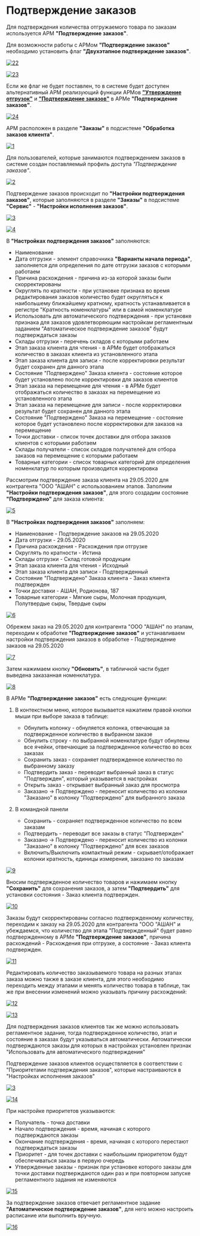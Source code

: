 # Подтверждение заказов

Для подтверждения количества отгружаемого товара по заказам используется АРМ **"Подтверждение заказов"**.

Для возможности работы с АРМом **"Подтверждение заказов"** необходимо установить флаг **"Двухэтапное подтверждение заказов"**.

[![22][22]][22]

[![23][23]][23]

Если же флаг не будет поставлен, то в системе будет доступен альтернативный АРМ реализующий функции АРМов [**"Утверждение отгрузок"**](ApprovalOfShipments.md) и [**"Подтверждение заказов"**](OrderConfirmation.md) в АРМе **"Подтверждение заказов"**. 

[![24][24]][24]

АРМ расположен в разделе **"Заказы"** в подсистеме **"Обработка заказов клиента"**.

[![1][1]][1]

Для пользователей, которые занимаются подтверждением заказов в системе создан поставляемый профиль доступа *"Подтверждение заказов"*.

[![2][2]][2]

Подтверждение заказов происходит по **"Настройки подтверждения заказов"**, которые заполняются в разделе **"Заказы"** в подсистеме **"Сервис"** - **"Настройки исполнения заказов"**.

[![3][3]][3]

[![4][4]][4]

В **"Настройках подтверждения заказов"** заполняются:

- Наименование
- Дата отгрузки - элемент справочника **"Варианты начала периода"**, заполняется для определения по дате отгрузки заказов с которыми работаем
- Причина расхождения - причина из-за которой заказы были скорректированы
- Округлять по кратности - при установке признака во время редактирования заказов количество будет округляться к наибольшему ближайшему кратному, кратность устанавливается в регистре "Кратность номенклатуры" или в самой номенклатуре
- Использовать для автоматического подтверждения - при установке признака для заказов удовлетворяющим настройкам регламентным заданием "Автоматическое подтверждение заказов" будут подтверждаться заказы
- Склады отгрузки - перечень складов с которыми работаем
- Этап заказа клиента для чтения - в АРМе будет отображаться количество в заказах клиента из установленного этапа
- Этап заказа клиента для записи - после корректировки результат будет сохранен для данного этапа
- Состояние "Подтверждено" Заказа клиента - состояние которое будет установлено после корректировки для заказов клиентов
- Этап заказа на перемещение для чтения - в АРМе будет отображаться количество в заказах на перемещение из установленного этапа
- Этап заказа на перемещение для записи - после корректировки результат будет сохранен для данного этапа
- Состояние "Подтверждено" Заказа на перемещение - состояние которое будет установлено после корректировки для заказов на перемещение
- Точки доставки - список точек доставки для отбора заказов клиентов с которыми работаем
- Склады получатели - список складов получателей для отбора заказов на перемещение с которыми работаем
- Товарные категории - список товарных категорий для определения номенклатур по которым производится корректировка

Рассмотрим подтверждение заказа клиента на 29.05.2020 для контрагента "ООО "АШАН" с использованием этапов. Заполним **"Настройки подтверждения заказов"**, для этого создадим состояние **"Подтверждено"** для заказа клиента:

[![5][5]][5]

В **"Настройках подтверждения заказов"** заполняем:

- Наименование - Подтверждение заказов на 29.05.2020
- Дата отгрузки - 29.05.2020
- Причина расхождения - Расхождения при отгрузке
- Округлять по кратности - Истина
- Склады отгрузки - Склад готовой продукции
- Этап заказа клиента для чтения - Исходный
- Этап заказа клиента для записи - Подтвержденный
- Состояние "Подтверждено" Заказа клиента - Заказ клиента подтвержден
- Точки доставки - АШАН, Родионова, 187
- Товарные категории - Мягкие сыры, Молочная продукция, Полутвердые сыры, Твердые сыры

[![6][6]][6]

Обрежем заказ на 29.05.2020 для контрагента "ООО "АШАН" по этапам, переходим к обработке **"Подтверждение заказов"** и устанавливаем настройки подтверждения заказов в обработке - Подтверждение заказов на 29.05.2020

[![7][7]][7]

Затем нажимаем кнопку **"Обновить"**, в табличной части будет выведена заказанная номенклатура.

[![8][8]][8]

В АРМе **"Подтверждение заказов"** есть следующие функции:

1. В контекстном меню, которое вызывается нажатием правой кнопки мыши при выборе заказа в таблице:

    - Обнулить колонку - обнуляется колонка, отвечающая за подтвержденное количество в выбранном заказе
    - Обнулить строку - по выбранной номенклатуре будут обнулены все ячейки, отвечающие за подтвержденное количество во всех заказах
    - Сохранить заказ - сохраняет подтвержденное количество по выбранному заказу
    - Подтвердить заказ - переводит выбранный заказ в статус "Подтвержден", который указывается в настройках
    - Открыть заказ - открывает выбранный заказ для просмотра
    - Заказано -> Подтверждено - переносит количество из колонки "Заказано" в колонку "Подтверждено" для выбранного заказа

2. В командной панели

    - Сохранить - сохраняет подтвержденное количество по всем заказам
    - Подтвердить - переводит все заказы в статус "Подтвержден"
    - Заказано -> Подтверждено - переносит количество из колонки "Заказано" в колонку "Подтверждено" для всех заказов
    - Включить/Выключить компактный режим - скрывает/отображает колонки кратность, единицы измерения, заказано по заказам

[![9][9]][9]

Вносим подтвержденное количество товаров и нажимаем кнопку **"Сохранить"** для сохранения заказов, а затем **"Подтвердить"** для установки состояния - Заказ клиента подтвержден.

[![10][10]][10]

Заказы будут скорректированы согласно подтвержденному количеству, переходим к заказу на 29.05.2020 для контрагента "ООО "АШАН" и убеждаемся, что количество для этапа "Подтвержденный" будет равно подтвержденному в АРМе **"Подтверждение заказов"**, причина расхождений - Расхождения при отгрузке, а состояние - Заказ клиента подтвержден.

[![11][11]][11]

Редактировать количество заказываемого товара на разных этапах заказа можно также в заказе клиента, для этого необходимо переходить между этапами и менять количество товара в таблице, так же при внесении изменений можно указывать причину расхождений:

[![12][12]][12]

[![13][13]][13]

Для подтверждения заказов клиентов так же можно использовать регламентное задание, тогда подтвержденное количество, этап и состояние в заказах будут указываться автоматически. Автоматически  подтверждаются заказы для которых в настройках установлен признак "Использовать для автоматического подтверждения"

Подтверждение заказов клиентов осуществляется в соответствии с "Приоритетами подтверждения заказов", которые настраиваются в "Настройках исполнения заказов"

[![3][3]][3]

[![14][14]][14]

При настройке приоритетов указываются:

- Получатель - точка доставки
- Начало подтверждения - время, начиная с которого подтверждаются заказы
- Окончание подтверждения - время, начиная с которого перестают подтверждаться заказы
- Приоритет - для точек доставки с наибольшим приоритетом будут обеспечиваться заказы в первую очередь
- Утвержденные заказы - признак при установке которого заказы для точки доставки подтверждаются один раз и при повторном запуске регламентного задания не изменяются

[![15][15]][15]

За подтверждение заказов отвечает регламентное задание **"Автоматическое подтверждение заказов"**, для него можно настроить расписание или выполнить вручную.

[![16][16]][16]

[1]: OrderConfirmation.assets/1.png
[2]: OrderConfirmation.assets/2.png
[3]: OrderConfirmation.assets/3.png
[4]: OrderConfirmation.assets/4.png
[5]: OrderConfirmation.assets/5.png
[6]: OrderConfirmation.assets/6.png
[7]: OrderConfirmation.assets/7.png
[8]: OrderConfirmation.assets/8.png
[9]: OrderConfirmation.assets/9.png
[10]: OrderConfirmation.assets/10.png
[11]: OrderConfirmation.assets/11.png
[12]: OrderConfirmation.assets/12.png
[13]: OrderConfirmation.assets/13.png
[14]: OrderConfirmation.assets/14.png
[15]: OrderConfirmation.assets/15.png
[16]: OrderConfirmation.assets/16.png
[22]: ApprovalOfShipments.assets/22.png
[23]: ApprovalOfShipments.assets/23.png
[24]: ApprovalOfShipments.assets/24.png
